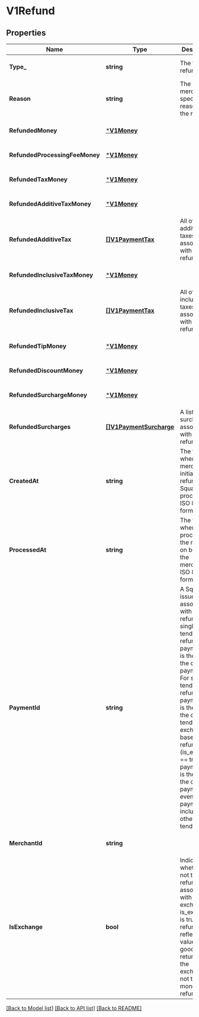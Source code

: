 # V1Refund

## Properties
Name | Type | Description | Notes
------------ | ------------- | ------------- | -------------
**Type_** | **string** | The type of refund | [optional] [default to null]
**Reason** | **string** | The merchant-specified reason for the refund. | [optional] [default to null]
**RefundedMoney** | [***V1Money**](V1Money.md) |  | [optional] [default to null]
**RefundedProcessingFeeMoney** | [***V1Money**](V1Money.md) |  | [optional] [default to null]
**RefundedTaxMoney** | [***V1Money**](V1Money.md) |  | [optional] [default to null]
**RefundedAdditiveTaxMoney** | [***V1Money**](V1Money.md) |  | [optional] [default to null]
**RefundedAdditiveTax** | [**[]V1PaymentTax**](V1PaymentTax.md) | All of the additive taxes associated with the refund. | [optional] [default to null]
**RefundedInclusiveTaxMoney** | [***V1Money**](V1Money.md) |  | [optional] [default to null]
**RefundedInclusiveTax** | [**[]V1PaymentTax**](V1PaymentTax.md) | All of the inclusive taxes associated with the refund. | [optional] [default to null]
**RefundedTipMoney** | [***V1Money**](V1Money.md) |  | [optional] [default to null]
**RefundedDiscountMoney** | [***V1Money**](V1Money.md) |  | [optional] [default to null]
**RefundedSurchargeMoney** | [***V1Money**](V1Money.md) |  | [optional] [default to null]
**RefundedSurcharges** | [**[]V1PaymentSurcharge**](V1PaymentSurcharge.md) | A list of all surcharges associated with the refund. | [optional] [default to null]
**CreatedAt** | **string** | The time when the merchant initiated the refund for Square to process, in ISO 8601 format. | [optional] [default to null]
**ProcessedAt** | **string** | The time when Square processed the refund on behalf of the merchant, in ISO 8601 format. | [optional] [default to null]
**PaymentId** | **string** | A Square-issued ID associated with the refund. For single-tender refunds, payment_id is the ID of the original payment ID. For split-tender refunds, payment_id is the ID of the original tender. For exchange-based refunds (is_exchange &#x3D;&#x3D; true), payment_id is the ID of the original payment ID even if the payment includes other tenders. | [optional] [default to null]
**MerchantId** | **string** |  | [optional] [default to null]
**IsExchange** | **bool** | Indicates whether or not the refund is associated with an exchange. If is_exchange is true, the refund reflects the value of goods returned in the exchange not the total money refunded. | [optional] [default to null]

[[Back to Model list]](../README.md#documentation-for-models) [[Back to API list]](../README.md#documentation-for-api-endpoints) [[Back to README]](../README.md)

